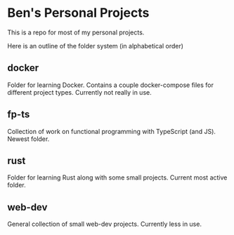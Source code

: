 # Ben's Personal Projects

This is a repo for most of my personal projects. 

Here is an outline of the folder system (in alphabetical order)

## docker
Folder for learning Docker. Contains a couple docker-compose files for different project types. Currently not really in use.

## fp-ts
Collection of work on functional programming with TypeScript (and JS). Newest folder.

## rust
Folder for learning Rust along with some small projects. Current most active folder.

## web-dev
General collection of small web-dev projects. Currently less in use.
